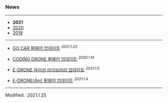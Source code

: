 ### News

---

- **2021**
- [2020](../2020/)
- [2019](../2019/)

---

- <a href="/documents/kr/products/e_drive/log/updates/firmware/#heading-2021122">GO CAR 펌웨어 업데이트</a> <sup><i>2021.1.22</i></sup><br>

- <a href="/documents/kr/products/coding_drone/log/updates/firmware/#heading-2021114">CODING DRONE 펌웨어 업데이트</a> <sup><i>2020.1.14</i></sup><br>

- <a href="/documents/kr/products/e_drone/log/updates/python/#heading-202115">E-DRONE 파이썬 라이브러리 업데이트</a> <sup><i>2021.1.5</i></sup><br>

- <a href="/documents/kr/products/e_drone/log/updates/firmware/#heading-202114">E-DRONE(4m) 펌웨어 업데이트</a> <sup><i>2021.1.4</i></sup><br>

---


Modified : 2021.1.25
